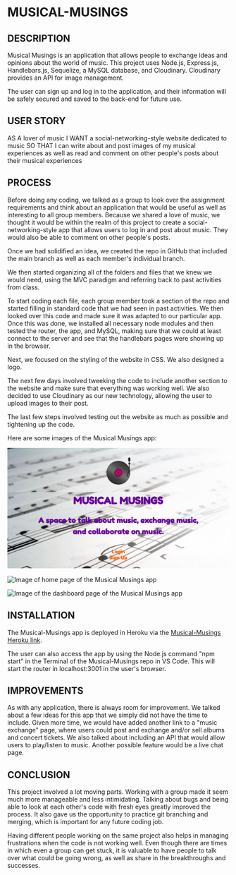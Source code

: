 # MUSICAL-MUSINGS

## DESCRIPTION

Musical Musings is an application that allows people to exchange ideas and opinions about the world of music. This project uses Node.js, Express.js, Handlebars.js, Sequelize, a MySQL database, and Cloudinary. Cloudinary provides an API for image management.

The user can sign up and log in to the application, and their information will be safely secured and saved to the back-end for future use. 

## USER STORY

AS A lover of music
I WANT a social-networking-style website dedicated to music
SO THAT I can write about and post images of my musical experiences as well as read and comment on other people's posts about their musical experiences

## PROCESS

Before doing any coding, we talked as a group to look over the assignment requirements and think about an application that would be useful as well as interesting to all group members. Because we shared a love of music, we thought it would be within the realm of this project to create a social-networking-style app that allows users to log in and post about music. They would also be able to comment on other people's posts. 

Once we had solidified an idea, we created the repo in GitHub that included the main branch as well as each member's individual branch. 

We then started organizing all of the folders and files that we knew we would need, using the MVC paradigm and referring back to past activities from class. 

To start coding each file, each group member took a section of the repo and started filling in standard code that we had seen in past activities. We then looked over this code and made sure it was adapted to our particular app. Once this was done, we installed all necessary node modules and then tested the router, the app, and MySQL, making sure that we could at least connect to the server and see that the handlebars pages were showing up in the browser. 

Next, we focused on the styling of the website in CSS. We also designed a logo. 

The next few days involved tweeking the code to include another section to the website and make sure that everything was working well. We also decided to use Cloudinary as our new technology, allowing the user to upload images to their post. 

The last few steps involved testing out the website as much as possible and tightening up the code. 

Here are some images of the Musical Musings app: 

![Image of main page of Musical Musings app](public/images/screencapture-localhost-3001-2021-05-24-07_57_11.png)

![Image of home page of the Musical Musings app](public/images/screencapture-localhost-3001-home-post-19-2021-05-24-07_58_20.png)

![Image of the dashboard page of the Musical Musings app](public/images/screencapture-localhost-3001-dashboard-new-2021-05-24-07_59_10.png)

## INSTALLATION

The Musical-Musings app is deployed in Heroku via the [Musical-Musings Heroku link](https://intense-dusk-91957.herokuapp.com).

The user can also access the app by using the Node.js command "npm start" in the Terminal of the Musical-Musings repo in VS Code. This will start the router in localhost:3001 in the user's browser. 

## IMPROVEMENTS

As with any application, there is always room for improvement. We talked about a few ideas for this app that we simply did not have the time to include. Given more time, we would have added another link to a "music exchange" page, where users could post and exchange and/or sell albums and concert tickets. We also talked about including an API that would allow users to play/listen to music. Another possible feature would be a live chat page. 

## CONCLUSION

This project involved a lot moving parts. Working with a group made it seem much more manageable and less intimidating. Talking about bugs and being able to look at each other's code with fresh eyes greatly improved the process. It also gave us the opportunity to practice git branching and merging, which is important for any future coding job. 

Having different people working on the same project also helps in managing frustrations when the code is not working well. Even though there are times in which even a group can get stuck, it is valuable to have people to talk over what could be going wrong, as well as share in the breakthroughs and successes. 